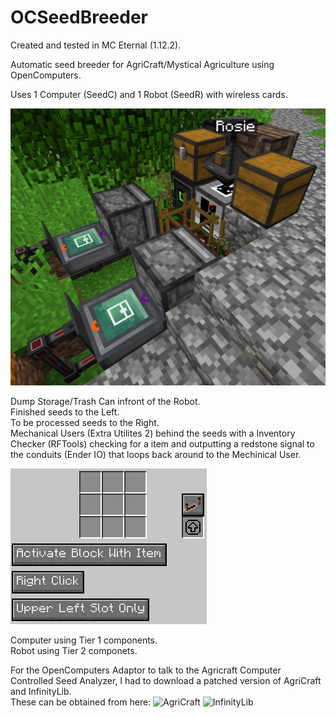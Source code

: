 # OCSeedBreeder
Created and tested in MC Eternal (1.12.2).<br />

Automatic seed breeder for AgriCraft/Mystical Agriculture using OpenComputers.<br />

Uses 1 Computer (SeedC) and 1 Robot (SeedR) with wireless cards.<br />

![Screenshot](images/Layout.png)

Dump Storage/Trash Can infront of the Robot. <br />
Finished seeds to the Left. <br />
To be processed seeds to the Right. <br />
Mechanical Users (Extra Utilites 2) behind the seeds with a Inventory Checker (RFTools) checking for a item and outputting a redstone signal to the conduits (Ender IO) that loops back around to the Mechinical User. <br />

![Screenshot](images/MechanicalUser.png)

Computer using Tier 1 components.<br />
Robot using Tier 2 componets.<br />

For the OpenComputers Adaptor to talk to the Agricraft Computer Controlled Seed Analyzer, I had to download a patched version of AgriCraft and InfinityLib.<br />
These can be obtained from here: ![AgriCraft](https://github.com/josephcsible/AgriCraft/releases)  ![InfinityLib](https://github.com/josephcsible/InfinityLib/releases)<br />
